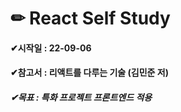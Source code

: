 # ✏ React Self Study

#### ✔시작일 : 22-09-06

#### ✔참고서 : 리액트를 다루는 기술 (김민준 저)

##### ✔목표 : 특화 프로젝트 프론트엔드 적용
